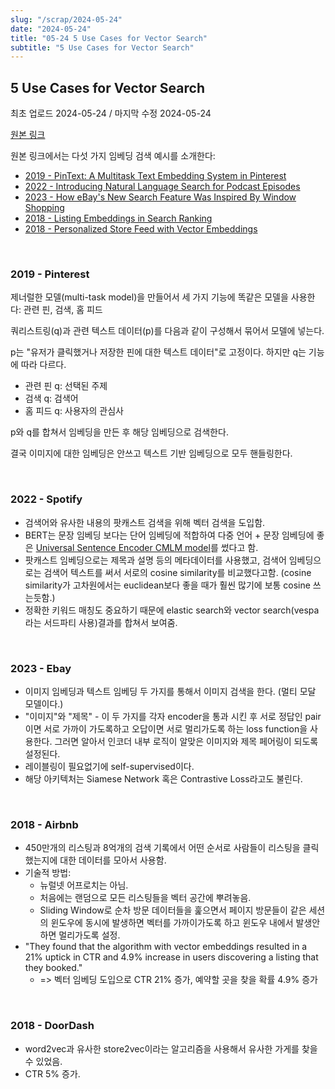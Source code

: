 ```yaml
---
slug: "/scrap/2024-05-24"
date: "2024-05-24"
title: "05-24 5 Use Cases for Vector Search"
subtitle: "5 Use Cases for Vector Search"
---
```


## **5 Use Cases for Vector Search**

<p class="text-time">최초 업로드 2024-05-24 / 마지막 수정 2024-05-24</p>

[원본 링크](https://rockset.com/blog/5-use-cases-for-vector-search/)

원본 링크에서는 다섯 가지 임베딩 검색 예시를 소개한다:

- [2019 - PinText: A Multitask Text Embedding System in Pinterest](https://medium.com/pinterest-engineering/pintext-a-multitask-text-embedding-system-in-pinterest-b80ece364555)
- [2022 - Introducing Natural Language Search for Podcast Episodes](https://engineering.atspotify.com/2022/03/introducing-natural-language-search-for-podcast-episodes/)
- [2023 - How eBay's New Search Feature Was Inspired By Window Shopping](https://innovation.ebayinc.com/tech/engineering/how-ebays-new-search-feature-was-inspired-by-window-shopping/)
- [2018 - Listing Embeddings in Search Ranking](https://medium.com/airbnb-engineering/listing-embeddings-for-similar-listing-recommendations-and-real-time-personalization-in-search-601172f7603e)
- [2018 - Personalized Store Feed with Vector Embeddings](https://medium.com/doordash/personalized-store-feed-with-vector-embeddings-251ad7a2c09a)

<br/>

### **2019 - Pinterest**

제너럴한 모델(multi-task model)을 만들어서 세 가지 기능에 똑같은 모델을 사용한다: 관련 핀, 검색, 홈 피드

쿼리스트링(q)과 관련 텍스트 데이터(p)를 다음과 같이 구성해서 묶어서 모델에 넣는다.

p는 "유저가 클릭했거나 저장한 핀에 대한 텍스트 데이터"로 고정이다. 하지만 q는 기능에 따라 다르다.

- 관련 핀 q: 선택된 주제
- 검색 q: 검색어
- 홈 피드 q: 사용자의 관심사

p와 q를 합쳐서 임베딩을 만든 후 해당 임베딩으로 검색한다.

결국 이미지에 대한 임베딩은 안쓰고 텍스트 기반 임베딩으로 모두 핸들링한다.

<br/>

### **2022 - Spotify**

- 검색어와 유사한 내용의 팟캐스트 검색을 위해 벡터 검색을 도입함.
- BERT는 문장 임베딩 보다는 단어 임베딩에 적합하여 다중 언어 + 문장 임베딩에 좋은 [Universal Sentence Encoder CMLM model](https://arxiv.org/pdf/2012.14388)를 썼다고 함.
- 팟캐스트 임베딩으로는 제목과 설명 등의 메타데이터를 사용했고, 검색어 임베딩으로는 검색어 텍스트를 써서 서로의 cosine similarity를 비교했다고함. (cosine similarity가 고차원에서는 euclidean보다 좋을 때가 훨씬 많기에 보통 cosine 쓰는듯함.)
- 정확한 키워드 매칭도 중요하기 때문에 elastic search와 vector search(vespa라는 서드파티 사용)결과를 합쳐서 보여줌.

<br/>

### **2023 - Ebay**

- 이미지 임베딩과 텍스트 임베딩 두 가지를 통해서 이미지 검색을 한다. (멀티 모달 모델이다.)
- "이미지"와 "제목" - 이 두 가지를 각자 encoder을 통과 시킨 후 서로 정답인 pair이면 서로 가까이 가도록하고 오답이면 서로 멀리가도록 하는 loss function을 사용한다. 그러면 알아서 인코더 내부 로직이 알맞은 이미지와 제목 페어링이 되도록 설정된다.
- 레이블링이 필요없기에 self-supervised이다.
- 해당 아키텍처는 Siamese Network 혹은 Contrastive Loss라고도 불린다.

<br/>

### **2018 - Airbnb**

- 450만개의 리스팅과 8억개의 검색 기록에서 어떤 순서로 사람들이 리스팅을 클릭했는지에 대한 데이터를 모아서 사용함.
- 기술적 방법:
  - 뉴럴넷 어프로치는 아님.
  - 처음에는 랜덤으로 모든 리스팅들을 벡터 공간에 뿌려놓음.
  - Sliding Window로 순차 방문 데이터들을 훑으면서 페이지 방문들이 같은 세션의 윈도우에 동시에 발생하면 벡터를 가까이가도록 하고 윈도우 내에서 발생안하면 멀리가도록 설정.
- "They found that the algorithm with vector embeddings resulted in a 21% uptick in CTR and 4.9% increase in users discovering a listing that they booked."
  - => 벡터 임베딩 도입으로 CTR 21% 증가, 예약할 곳을 찾을 확률 4.9% 증가

<br/>

### **2018 - DoorDash**

- word2vec과 유사한 store2vec이라는 알고리즘을 사용해서 유사한 가게를 찾을 수 있었음.
- CTR 5% 증가.

<br/>
